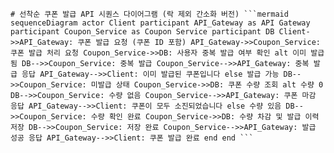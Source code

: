 <pre><code># 선착순 쿠폰 발급 API 시퀀스 다이어그램 (락 제외 간소화 버전) ```mermaid sequenceDiagram actor Client participant API_Gateway as API Gateway participant Coupon_Service as Coupon Service participant DB Client->>API_Gateway: 쿠폰 발급 요청 (쿠폰 ID 포함) API_Gateway->>Coupon_Service: 쿠폰 발급 처리 요청 Coupon_Service->>DB: 사용자 중복 발급 여부 확인 alt 이미 발급됨 DB-->>Coupon_Service: 중복 발급 Coupon_Service-->>API_Gateway: 중복 발급 응답 API_Gateway-->>Client: 이미 발급된 쿠폰입니다 else 발급 가능 DB-->>Coupon_Service: 미발급 상태 Coupon_Service->>DB: 쿠폰 수량 조회 alt 수량 0 DB-->>Coupon_Service: 수량 없음 Coupon_Service-->>API_Gateway: 쿠폰 마감 응답 API_Gateway-->>Client: 쿠폰이 모두 소진되었습니다 else 수량 있음 DB-->>Coupon_Service: 수량 확인 완료 Coupon_Service->>DB: 수량 차감 및 발급 이력 저장 DB-->>Coupon_Service: 저장 완료 Coupon_Service-->>API_Gateway: 발급 성공 응답 API_Gateway-->>Client: 쿠폰 발급 완료 end end ``` </code></pre>